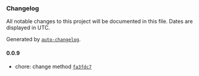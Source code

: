 ### Changelog

All notable changes to this project will be documented in this file. Dates are displayed in UTC.

Generated by [`auto-changelog`](https://github.com/CookPete/auto-changelog).

#### 0.0.9

- chore: change method [`fa3fdc7`](https://github.com/francois1059/poc-api/commit/fa3fdc7ef7584f8c942378b7beb29dc3d2ed7727)
